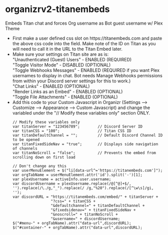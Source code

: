 # organizrv2-titanembeds
Embeds Titan chat and forces Org username as Bot guest username w/ Plex Theme

<ul>
  <li>First make a user defined css slot on https://titanembeds.com and paste the above css code into the field.  Make note of the ID on Titan as you will need to call it in the URL to the Titan Embed later.</li>
  <li>Make sure your settings on Titan site are as is:<br>
    "Unauthenticated (Guest) Users" - ENABLED (REQUIRED)<br>
    "Toggle Visitor Mode" - DISABLED (OPTIONAL)<br>
    "Toggle Webhooks Messages" - ENABLED (REQUIRED if you want Plex usernames to display in chat. Bot needs Manage Webhooks permissions from within your Discord server settings for this to work.)<br>
    "Chat Links" - ENABLED (OPTIONAL)<br>
    "Render Links as an Embed" - ENABLED (OPTIONAL)<br>
    "Toggle File Attachments" - ENABLED (OPTIONAL)</li>
<li>Add this code to your Custom Javascript in Organizr (Settings --> Customize --> Appearance --> Custom Javascript) and change the variabled under the "// Modify these variables only" section ONLY.

```
// Modify these variables only
var titanServer = "123456789";        // Discord Server ID
var titanCSS = "100";                 // Titan CSS ID
var titanDefaultChannel = "";         // Default Discord Channel ID to be opened
var titanFixedSideNav = "true";       // Displays side navigation of channels
var titanNoScroll = "false";          // Prevents the embed from scrolling down on first load

// Don't change any this
var userMenuElement = $("li[data-url^='https://titanembeds.com']");
var orgTabName = userMenuElement.attr('id').split('-')[1];
var plexUsername = activeInfo.user.username;
var discordUsername = plexUsername.replace(/@[^@]+$/, '').replace(/\./g,"_").replace(/ /g,"%20").replace(/[^\w\s]/gi, '');
var discordURL = "https://titanembeds.com/embed/" + titanServer + 
                 "?css=" + titanCSS + 
                 "&defaultchannel=" + titanDefaultChannel + 
                 "&fixedsidenav=" + titanFixedSideNav + 
                 "&noscroll=" + titanNoScroll + 
                 "&username=" + discordUsername;
$("#menu-" + orgTabName).attr("data-url",discordURL);
$("#container-" + orgTabName).attr("data-url",discordURL);
```
</li>
</ul>
